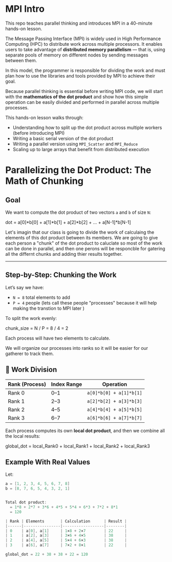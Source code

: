 # MPI Intro

This repo teaches parallel thinking and introduces MPI in a 40-minute hands-on lesson.

The Message Passing Interface (MPI) is widely used in High Performance Computing (HPC) to distribute work across multiple processors. It enables users to take advantage of **distributed memory parallelism** — that is, using separate pools of memory on different nodes by sending messages between them.

In this model, the programmer is responsible for dividing the work and must plan how to use the libraries and tools provided by MPI to achieve their goal.

Because parallel thinking is essential before writing MPI code, we will start with the **mathematics of the dot product** and show how this simple operation can be easily divided and performed in parallel across multiple processes.

This hands-on lesson walks through:
- Understanding how to split up the dot product across multiple workers (before introducing MPI)
- Writing a basic serial version of the dot product
- Writing a parallel version using `MPI_Scatter` and `MPI_Reduce`
- Scaling up to large arrays that benefit from distributed execution

# Parallelizing the Dot Product: The Math of Chunking

## Goal

We want to compute the dot product of two vectors `a` and `b` of size `N`:

dot = a[0]*b[0] + a[1]*b[1] + a[2]*b[2] + ... + a[N-1]*b[N-1]

Let's imagin that our class is going to divide the work of calculaing the elements of this dot product between its members.
We are going to give each person a "chunk" of the dot product to caluclate so most of the work can be done in parallel, and then one perons will be responcble for gatering all the differnt chunks and adding thier results together.

---

## Step-by-Step: Chunking the Work

Let’s say we have:

- `N = 8` total elements to add  
- `P = 4` people (lets call these people "processes" because it will help making the transtion to MPI later )

To split the work evenly:

chunk_size = N / P = 8 / 4 = 2

Each process will have two elements to calculate. 

We will organize our processes into ranks so it will be easier for our gatherer to track them. 

## 🔁 Work Division

| Rank (Process) | Index Range | Operation                       |
|----------------|-------------|----------------------------------|
| Rank 0         | 0–1         | `a[0]*b[0] + a[1]*b[1]`          |
| Rank 1         | 2–3         | `a[2]*b[2] + a[3]*b[3]`          |
| Rank 2         | 4–5         | `a[4]*b[4] + a[5]*b[5]`          |
| Rank 3         | 6–7         | `a[6]*b[6] + a[7]*b[7]`          |

Each process computes its own **local dot product**, and then we combine all the local results:

global_dot = local_Rank0 + local_Rank1 + local_Rank2 + local_Rank3

## Example With Real Values

Let:

```c
a = [1, 2, 3, 4, 5, 6, 7, 8]
b = [8, 7, 6, 5, 4, 3, 2, 1]


Total dot product:
  = 1*8 + 2*7 + 3*6 + 4*5 + 5*4 + 6*3 + 7*2 + 8*1
  = 120

| Rank | Elements       | Calculation      | Result |
|------|----------------|------------------|--------|
| 0    | a[0], a[1]     | 1×8 + 2×7        | 22     |
| 1    | a[2], a[3]     | 3×6 + 4×5        | 38     |
| 2    | a[4], a[5]     | 5×4 + 6×3        | 38     |
| 3    | a[6], a[7]     | 7×2 + 8×1        | 22     |

global_dot = 22 + 38 + 38 + 22 = 120







